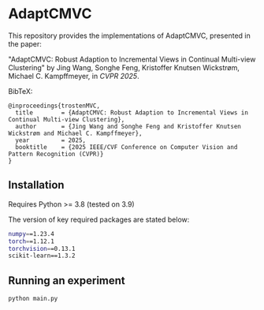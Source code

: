 # AdaptCMVC

This repository provides the implementations of AdaptCMVC, presented in the paper:

"AdaptCMVC: Robust Adaption to Incremental Views in Continual Multi-view Clustering" by
Jing Wang, Songhe Feng, Kristoffer Knutsen Wickstrøm, Michael C. Kampffmeyer, in _CVPR 2025_.

BibTeX:
```text
@inproceedings{trostenMVC,
  title        = {AdaptCMVC: Robust Adaption to Incremental Views in Continual Multi-view Clustering},
  author       = {Jing Wang and Songhe Feng and Kristoffer Knutsen Wickstrøm and Michael C. Kampffmeyer},
  year         = 2025,
  booktitle    = {2025 IEEE/CVF Conference on Computer Vision and Pattern Recognition (CVPR)}
}
```


## Installation
Requires Python >= 3.8 (tested on 3.9)

The version of key required packages are stated below:
```bash
numpy==1.23.4
torch==1.12.1
torchvision==0.13.1
scikit-learn==1.3.2
```

## Running an experiment
```bash
python main.py
```
